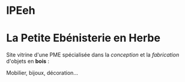 # lPEeh  
# La Petite Ebénisterie en Herbe  


Site vitrine d'une PME spécialisée dans la *conception* et la *fabrication* d'objets en **bois** :

Mobilier, bijoux, décoration...